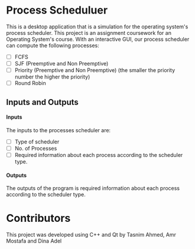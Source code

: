 # Process Scheduluer 
This is a desktop application that is a simulation for the operating system's process scheduler. This project is an assignment coursework for an Operating System's course. 
With an interactive GUI, our process scheduler can compute the following processes:
- [ ] FCFS
- [ ] SJF (Preemptive and Non Preemptive)
- [ ] Priority (Preemptive and Non Preemptive) (the smaller the priority number the
higher the priority)
- [ ] Round Robin

## Inputs and Outputs

#### Inputs
The inputs to the processes scheduler are: 
- [ ] Type of scheduler
- [ ] No. of Processes
- [ ] Required information about each process
according to the scheduler type.

#### Outputs
The outputs of the program is required information about each process
according to the scheduler type. 

# Contributors
This project was developed using C++ and Qt by Tasnim Ahmed, Amr Mostafa and Dina Adel
